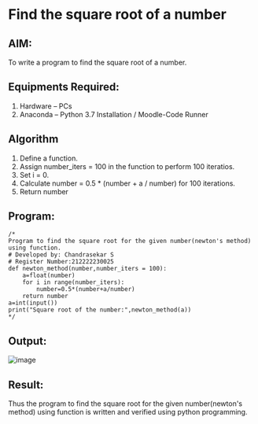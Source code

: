 # Find the square root of a number

## AIM:
To write a program to find the square root of a number.

## Equipments Required:
1. Hardware – PCs
2. Anaconda – Python 3.7 Installation / Moodle-Code Runner

## Algorithm
1. Define a function.
2. Assign number_iters = 100 in the function to perform 100 iteratios.
3. Set i = 0.
4. Calculate  number = 0.5 * (number + a / number) for 100 iterations.
5. Return number

## Program:
```
/*
Program to find the square root for the given number(newton's method) using function.
# Developed by: Chandrasekar S
# Register Number:212222230025
def newton_method(number,number_iters = 100):
    a=float(number)
    for i in range(number_iters):
        number=0.5*(number+a/number)
    return number
a=int(input())
print("Square root of the number:",newton_method(a)) 
*/
```

## Output:
![image](https://github.com/ChandrasekarS22008273/Square-root-of-a-number/assets/119643845/8849d1df-ffa5-45b3-a9b6-add1952ce48a)



## Result:
Thus the program to find the square root for the given number(newton's method) using function is written and verified using python programming.

